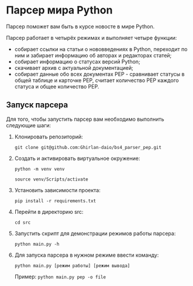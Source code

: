 # Парсер мира Python

Парсер поможет вам быть в курсе новосте в мире Python.

Парсер работает в четырёх режимах и выполняет четыре функции:
 - cобирает ссылки на статьи о нововведениях в Python, переходит по ним и забирает информацию об авторах и редакторах статей;
 - собирает информацию о статусах версий Python;
 - скачивает архив с актуальной документацией;
 - собирает данные обо всех документах PEP - сравнивает статусы в общей таблице и карточке PEP, считает количество PEP каждого статуса и общее количество PEP.

## Запуск парсера

Для того, чтобы запустить парсер вам необходимо выполнить следующие шаги:

1. Клонировать репозиторий:

   ```git clone git@github.com:Ghirlan-daio/bs4_parser_pep.git```

2. Создать и активировать виртуальное окружение:

   ```python -m venv venv```

   ```source venv/Scripts/activate```

3. Установить зависимости проекта:

   ```pip install -r requirements.txt```

4. Перейти в директорию src:

   ```cd src```

5. Запустить скрипт для демонстрации режимов работы парсера:

   ```python main.py -h```

6. Для запуска парсера в нужном режиме ввести команду:

   ```python main.py [режим работы] [режим вывода]```

   Пример: ```python main.py pep -o file```
